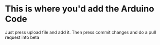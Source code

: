 # This is where you'd add the Arduino Code
Just press upload file and add it. Then press commit changes and do a pull request into beta
